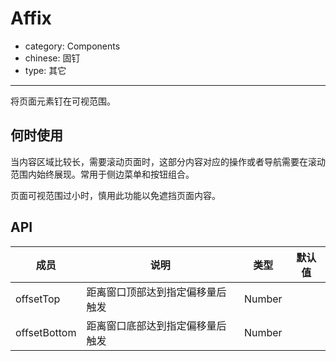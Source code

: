 # Affix

- category: Components
- chinese: 固钉
- type: 其它

---

将页面元素钉在可视范围。

## 何时使用

当内容区域比较长，需要滚动页面时，这部分内容对应的操作或者导航需要在滚动范围内始终展现。常用于侧边菜单和按钮组合。

页面可视范围过小时，慎用此功能以免遮挡页面内容。

## API


| 成员        | 说明           | 类型               | 默认值       |
|-------------|----------------|--------------------|--------------|
| offsetTop    | 距离窗口顶部达到指定偏移量后触发   | Number |         |
| offsetBottom | 距离窗口底部达到指定偏移量后触发   | Number |         |
